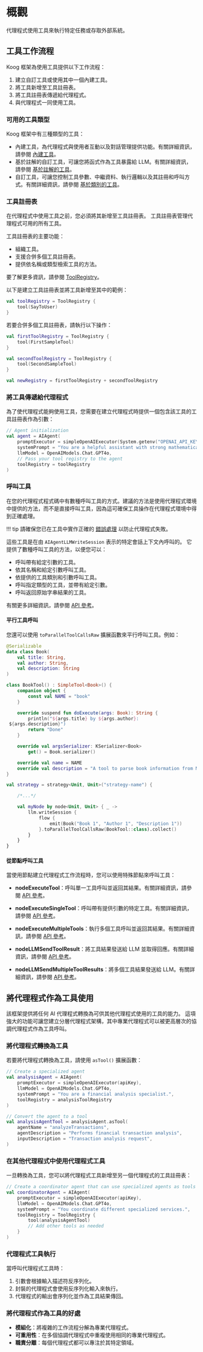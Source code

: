 # 概觀

代理程式使用工具來執行特定任務或存取外部系統。

## 工具工作流程

Koog 框架為使用工具提供以下工作流程：

1. 建立自訂工具或使用其中一個內建工具。
2. 將工具新增至工具註冊表。
3. 將工具註冊表傳遞給代理程式。
4. 與代理程式一同使用工具。

### 可用的工具類型

Koog 框架中有三種類型的工具：

- 內建工具，為代理程式與使用者互動以及對話管理提供功能。有關詳細資訊，請參閱 [內建工具](built-in-tools.md)。
- 基於註解的自訂工具，可讓您將函式作為工具暴露給 LLM。有關詳細資訊，請參閱 [基於註解的工具](annotation-based-tools.md)。
- 自訂工具，可讓您控制工具參數、中繼資料、執行邏輯以及其註冊和呼叫方式。有關詳細資訊，請參閱 [基於類別的工具](class-based-tools.md)。

### 工具註冊表

在代理程式中使用工具之前，您必須將其新增至工具註冊表。
工具註冊表管理代理程式可用的所有工具。

工具註冊表的主要功能：

- 組織工具。
- 支援合併多個工具註冊表。
- 提供依名稱或類型檢索工具的方法。

要了解更多資訊，請參閱 [ToolRegistry](https://api.koog.ai/agents/agents-tools/ai.koog.agents.core.tools/-tool-registry/index.html)。

以下是建立工具註冊表並將工具新增至其中的範例：

<!--- INCLUDE
import ai.koog.agents.core.tools.ToolRegistry
import ai.koog.agents.ext.tool.SayToUser
-->
```kotlin
val toolRegistry = ToolRegistry {
    tool(SayToUser)
}
```
<!--- KNIT example-tools-overview-01.kt -->

若要合併多個工具註冊表，請執行以下操作：

<!--- INCLUDE
import ai.koog.agents.core.tools.ToolRegistry
import ai.koog.agents.ext.tool.AskUser
import ai.koog.agents.ext.tool.SayToUser

typealias FirstSampleTool = AskUser
typealias SecondSampleTool = SayToUser
-->
```kotlin
val firstToolRegistry = ToolRegistry {
    tool(FirstSampleTool)
}

val secondToolRegistry = ToolRegistry {
    tool(SecondSampleTool)
}

val newRegistry = firstToolRegistry + secondToolRegistry
```
<!--- KNIT example-tools-overview-02.kt -->

### 將工具傳遞給代理程式

為了使代理程式能夠使用工具，您需要在建立代理程式時提供一個包含該工具的工具註冊表作為引數：

<!--- INCLUDE
import ai.koog.agents.core.agent.AIAgent
import ai.koog.agents.example.exampleToolsOverview01.toolRegistry
import ai.koog.prompt.executor.clients.openai.OpenAIModels
import ai.koog.prompt.executor.llms.all.simpleOpenAIExecutor
-->
```kotlin
// Agent initialization
val agent = AIAgent(
    promptExecutor = simpleOpenAIExecutor(System.getenv("OPENAI_API_KEY")),
    systemPrompt = "You are a helpful assistant with strong mathematical skills.",
    llmModel = OpenAIModels.Chat.GPT4o,
    // Pass your tool registry to the agent
    toolRegistry = toolRegistry
)
```
<!--- KNIT example-tools-overview-03.kt -->

### 呼叫工具

在您的代理程式程式碼中有數種呼叫工具的方式。建議的方法是使用代理程式環境中提供的方法，而不是直接呼叫工具，因為這可確保工具操作在代理程式環境中得到正確處理。

!!! tip
    請確保您已在工具中實作正確的 [錯誤處理](agent-events.md) 以防止代理程式失敗。

這些工具是在由 `AIAgentLLMWriteSession` 表示的特定會話上下文內呼叫的。
它提供了數種呼叫工具的方法，以便您可以：

- 呼叫帶有給定引數的工具。
- 依其名稱和給定引數呼叫工具。
- 依提供的工具類別和引數呼叫工具。
- 呼叫指定類型的工具，並帶有給定引數。
- 呼叫返回原始字串結果的工具。

有關更多詳細資訊，請參閱 [API 參考](https://api.koog.ai/agents/agents-core/ai.koog.agents.core.agent.session/-a-i-agent-l-l-m-write-session/index.html)。

#### 平行工具呼叫

您還可以使用 `toParallelToolCallsRaw` 擴展函數來平行呼叫工具。例如：

<!--- INCLUDE
import ai.koog.agents.core.dsl.builder.strategy
import ai.koog.agents.core.tools.SimpleTool
import ai.koog.agents.core.tools.ToolArgs
import ai.koog.agents.core.tools.ToolDescriptor
import kotlinx.coroutines.flow.collect
import kotlinx.coroutines.flow.flow
import kotlinx.serialization.KSerializer
import kotlinx.serialization.Serializable
-->
```kotlin
@Serializable
data class Book(
    val title: String,
    val author: String,
    val description: String
)

class BookTool() : SimpleTool<Book>() {
    companion object {
        const val NAME = "book"
    }

    override suspend fun doExecute(args: Book): String {
        println("${args.title} by ${args.author}:
 ${args.description}")
        return "Done"
    }

    override val argsSerializer: KSerializer<Book>
        get() = Book.serializer()

    override val name = NAME
    override val description = "A tool to parse book information from Markdown"
}

val strategy = strategy<Unit, Unit>("strategy-name") {

    /*...*/

    val myNode by node<Unit, Unit> { _ ->
        llm.writeSession {
            flow {
                emit(Book("Book 1", "Author 1", "Description 1"))
            }.toParallelToolCallsRaw(BookTool::class).collect()
        }
    }
}

```
<!--- KNIT example-tools-overview-04.kt -->

#### 從節點呼叫工具

當使用節點建立代理程式工作流程時，您可以使用特殊節點來呼叫工具：

*   **nodeExecuteTool**：呼叫單一工具呼叫並返回其結果。有關詳細資訊，請參閱 [API 參考](https://api.koog.ai/agents/agents-core/ai.koog.agents.core.dsl.extension/node-execute-tool.html)。

*   **nodeExecuteSingleTool**：呼叫帶有提供引數的特定工具。有關詳細資訊，請參閱 [API 參考](https://api.koog.ai/agents/agents-core/ai.koog.agents.core.dsl.extension/node-execute-single-tool.html)。

*   **nodeExecuteMultipleTools**：執行多個工具呼叫並返回其結果。有關詳細資訊，請參閱 [API 參考](https://api.koog.ai/agents/agents-core/ai.koog.agents.core.dsl.extension/node-execute-multiple-tools.html)。

*   **nodeLLMSendToolResult**：將工具結果發送給 LLM 並取得回應。有關詳細資訊，請參閱 [API 參考](https://api.koog.ai/agents/agents-core/ai.koog.agents.core.dsl.extension/node-l-l-m-send-tool-result.html)。

*   **nodeLLMSendMultipleToolResults**：將多個工具結果發送給 LLM。有關詳細資訊，請參閱 [API 參考](https://api.koog.ai/agents/agents-core/ai.koog.agents.core.dsl.extension/node-l-l-m-send-multiple-tool-results.html)。

## 將代理程式作為工具使用

該框架提供將任何 AI 代理程式轉換為可供其他代理程式使用的工具的能力。
這項強大的功能可讓您建立分層代理程式架構，其中專業代理程式可以被更高層次的協調代理程式作為工具呼叫。

### 將代理程式轉換為工具

若要將代理程式轉換為工具，請使用 `asTool()` 擴展函數：

<!--- INCLUDE
import ai.koog.agents.core.agent.AIAgent
import ai.koog.agents.core.agent.asTool
import ai.koog.agents.core.tools.ToolParameterDescriptor
import ai.koog.agents.core.tools.ToolParameterType
import ai.koog.agents.core.tools.ToolRegistry
import ai.koog.prompt.executor.clients.openai.OpenAIModels
import ai.koog.prompt.executor.llms.all.simpleOpenAIExecutor

const val apiKey = ""
val analysisToolRegistry = ToolRegistry {}

-->
```kotlin
// Create a specialized agent
val analysisAgent = AIAgent(
    promptExecutor = simpleOpenAIExecutor(apiKey),
    llmModel = OpenAIModels.Chat.GPT4o,
    systemPrompt = "You are a financial analysis specialist.",
    toolRegistry = analysisToolRegistry
)

// Convert the agent to a tool
val analysisAgentTool = analysisAgent.asTool(
    agentName = "analyzeTransactions",
    agentDescription = "Performs financial transaction analysis",
    inputDescription = "Transaction analysis request",
)
```
<!--- KNIT example-tools-overview-05.kt -->

### 在其他代理程式中使用代理程式工具

一旦轉換為工具，您可以將代理程式工具新增至另一個代理程式的工具註冊表：

<!--- INCLUDE
import ai.koog.agents.core.agent.AIAgent
import ai.koog.agents.core.tools.ToolRegistry
import ai.koog.agents.example.exampleToolsOverview05.analysisAgentTool
import ai.koog.prompt.executor.clients.openai.OpenAIModels
import ai.koog.prompt.executor.llms.all.simpleOpenAIExecutor

const val apiKey = ""

-->
```kotlin
// Create a coordinator agent that can use specialized agents as tools
val coordinatorAgent = AIAgent(
    promptExecutor = simpleOpenAIExecutor(apiKey),
    llmModel = OpenAIModels.Chat.GPT4o,
    systemPrompt = "You coordinate different specialized services.",
    toolRegistry = ToolRegistry {
        tool(analysisAgentTool)
        // Add other tools as needed
    }
)
```
<!--- KNIT example-tools-overview-06.kt -->

### 代理程式工具執行

當呼叫代理程式工具時：

1. 引數會根據輸入描述符反序列化。
2. 封裝的代理程式會使用反序列化輸入來執行。
3. 代理程式的輸出會序列化並作為工具結果傳回。

### 將代理程式作為工具的好處

-   **模組化**：將複雜的工作流程分解為專業代理程式。
-   **可重用性**：在多個協調代理程式中重複使用相同的專業代理程式。
-   **職責分離**：每個代理程式都可以專注於其特定領域。